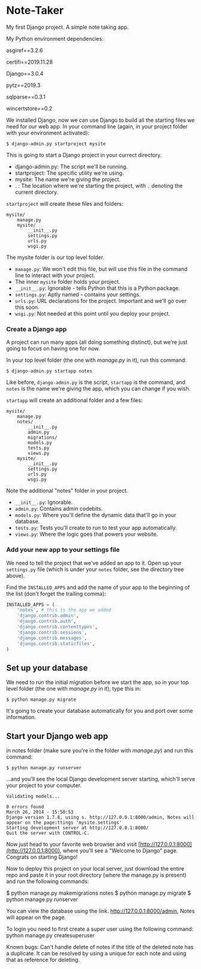 # Note-Taker

My first Django project. A simple note taking app.

My Python environment dependencies:

asgiref==3.2.6

certifi==2019.11.28

Django==3.0.4

pytz==2019.3

sqlparse==0.3.1

wincertstore==0.2


We installed Django, now we can use Django to build all the starting files we
need for our web app. In your command line (again, in your project folder with
your environment activated):

```
$ django-admin.py startproject mysite
```

This is going to start a Django project in your currect directory.

* django-admin.py: The script we'll be running.
* startproject: The specific utility we're using.
* mysite: The name we're giving the project.
* . : The location where we're starting the project, with `.` denoting the
  current directory.

`startproject` will create these files and folders:

```
mysite/
    manage.py
    mysite/
        __init__.py
        settings.py
        urls.py
        wsgi.py
```

The mysite folder is our top level folder.

* `manage.py`: We won't edit this file, but will use this file in the command line
  to interact with your project. 
* The inner `mysite` folder holds your project.
* `__init__.py`: Ignorable - tells Python that this is a Python package.
* `settings.py`: Aptly named - contains your settings.
* `urls.py`: URL declarations for the project. Important and we'll go over this
  soon.
* `wsgi.py`: Not needed at this point until you deploy your project.

### Create a Django app

A project can run many apps (all doing something distinct), but we're just going
to focus on having one for now.

In your top level folder (the one with *manage.py* in it), run this command:

```
$ django-admin.py startapp notes
```

Like before, `django-admin.py` is the script, `startapp` is the command, and
`notes` is the name we're giving the app, which you can change if you wish.

`startapp` will create an additional folder and a few files:

```
mysite/
    manage.py
    notes/
        __init__.py
        admin.py
        migrations/
        models.py
        tests.py
        views.py
    mysite/
        __init__.py
        settings.py
        urls.py
        wsgi.py
```

Note the additional "notes" folder in your project.

* `__init__.py`: Ignorable.
* `admin.py`: Contains admin codebits.
* `models.py`: Where you'll define the dynamic data that'll go in your database.
* `tests.py`: Tests you'll create to run to test your app automatically.
* `views.py`: Where the logic goes that powers your website.


### Add your new app to your settings file

We need to tell the project that we've added an app to it.  Open up your
`settings.py` file (which is under your `notes` folder, see the directory
tree above).

Find the `INSTALLED_APPS` and add the name of your app to the beginning of the list
(don't forget the trailing comma):

``` python
INSTALLED_APPS = (
    'notes', # this is the app we added
    'django.contrib.admin',
    'django.contrib.auth',
    'django.contrib.contenttypes',
    'django.contrib.sessions',
    'django.contrib.messages',
    'django.contrib.staticfiles',
)
```

## Set up your database

We need to run the initial
migration before we start the app, so in your top level folder (the one with
*manage.py* in it), type this in:

```
$ python manage.py migrate
```

It's going to create your database automatically for you and port over some
information. 

## Start your Django web app
in notes folder (make sure you're in the folder with *manage.py*) and run
this command:

```
$ python manage.py runserver
```

...and you'll see the local Django development server starting, which'll serve
your project to your computer.

```
Validating models...

0 errors found
March 26, 2014 - 15:50:53
Django version 1.7.8, using s. http://127.0.0.1:8000/admin, Notes will appear on the page:ttings 'mysite.settings'
Starting development server at http://127.0.0.1:8000/
Quit the server with CONTROL-C.
```

Now just head to your favorite web browser and visit
[http://127.0.0.1:8000](http://127.0.0.1:8000), where you'll see a "Welcome to
Django" page. Congrats on starting Django!

Now to deploy this project on your local server, just download the entire repo and paste it in your root directory (where the manage.py is present) and run the following commands:

$ python manage.py makemigrations notes
$ python manage.py migrate
$ python manage.py runserver

You can view the database using the link. http://127.0.0.1:8000/admin, Notes will appear on the page.

To login you need to first create a super user using the following command:
python manage.py createsuperuser

Known bugs:
  Can't handle delete of notes if the title of the deleted note has a duplicate. It can be resolved by using a unique for each note and using that as reference for deleting.
